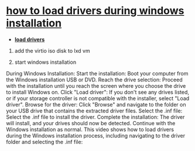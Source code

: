 # **[how to load drivers during windows installation](https://learn.microsoft.com/en-us/windows-hardware/manufacture/desktop/add-device-drivers-to-windows-during-windows-setup?view=windows-11)**

- **[load drivers](https://www.youtube.com/watch?v=N-oAi9qTUAA&t=345)**

1. add the virtio iso disk to lxd vm

2. start windows installation

During Windows Installation:
Start the installation: Boot your computer from the Windows installation USB or DVD.
Reach the drive selection: Proceed with the installation until you reach the screen where you choose the drive to install Windows on.
Click "Load driver": If you don't see any drives listed, or if your storage controller is not compatible with the installer, select "Load driver".
Browse for the driver: Click "Browse" and navigate to the folder on your USB drive that contains the extracted driver files.
Select the .inf file: Select the .inf file to install the driver.
Complete the installation: The driver will install, and your drives should now be detected. Continue with the Windows installation as normal.
This video shows how to load drivers during the Windows installation process, including navigating to the driver folder and selecting the .inf file:
